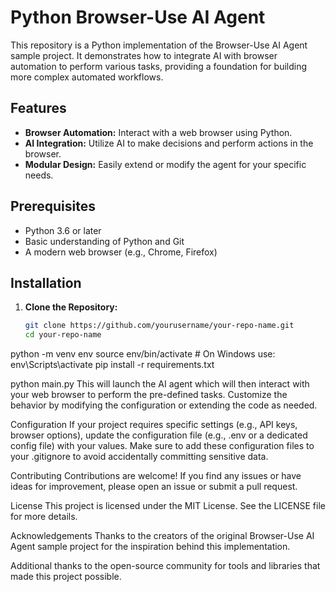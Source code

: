 # Python Browser-Use AI Agent

This repository is a Python implementation of the Browser-Use AI Agent sample project. It demonstrates how to integrate AI with browser automation to perform various tasks, providing a foundation for building more complex automated workflows.

## Features

- **Browser Automation:** Interact with a web browser using Python.
- **AI Integration:** Utilize AI to make decisions and perform actions in the browser.
- **Modular Design:** Easily extend or modify the agent for your specific needs.

## Prerequisites

- Python 3.6 or later
- Basic understanding of Python and Git
- A modern web browser (e.g., Chrome, Firefox)

## Installation

1. **Clone the Repository:**

   ```bash
   git clone https://github.com/yourusername/your-repo-name.git
   cd your-repo-name
python -m venv env
source env/bin/activate    # On Windows use: env\Scripts\activate
pip install -r requirements.txt

python main.py
This will launch the AI agent which will then interact with your web browser to perform the pre-defined tasks. Customize the behavior by modifying the configuration or extending the code as needed.

Configuration
If your project requires specific settings (e.g., API keys, browser options), update the configuration file (e.g., .env or a dedicated config file) with your values. Make sure to add these configuration files to your .gitignore to avoid accidentally committing sensitive data.

Contributing
Contributions are welcome! If you find any issues or have ideas for improvement, please open an issue or submit a pull request.

License
This project is licensed under the MIT License. See the LICENSE file for more details.

Acknowledgements
Thanks to the creators of the original Browser-Use AI Agent sample project for the inspiration behind this implementation.

Additional thanks to the open-source community for tools and libraries that made this project possible.
